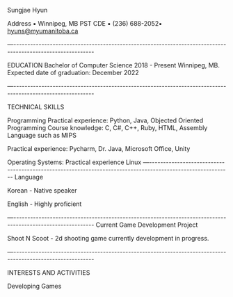 Sungjae Hyun 

Address ▪ Winnipeg, MB PST CDE 
▪ (236) 688-2052▪ hyuns@myumanitoba.ca

—-----------------------------------------------------------------------------------------------------------


EDUCATION
Bachelor of Computer Science 2018 - Present
Winnipeg, MB. Expected date of graduation: December 2022

—-----------------------------------------------------------------------------------------------------------

TECHNICAL SKILLS

Programming
Practical experience: Python, Java, Objected Oriented Programming
Course knowledge: C, C#, C++, Ruby, HTML, Assembly Language such as MIPS


Practical experience: Pycharm, Dr. Java, Microsoft Office, Unity

Operating Systems:
Practical experience Linux
—-----------------------------------------------------------------------------------------------------------
Language 

Korean - Native speaker

English - Highly proficient


—-----------------------------------------------------------------------------------------------------------
Current Game Development Project

Shoot N Scoot - 2d shooting game currently development in progress.


—-----------------------------------------------------------------------------------------------------------

INTERESTS AND ACTIVITIES

Developing Games




